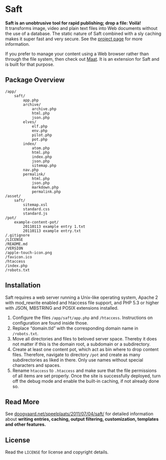 Saft
====

**Saft is an unobtrusive tool for rapid publishing; drop a file: Voilà!**  
It transforms image, video and plain text files into Web documents without the use of a database. The static nature of Saft combined with a sly caching makes it super fast and very secure. See the [project page](http://doogvaard.net/speelplaats/2011/07/04/saft/) for more information.

If you prefer to manage your content using a Web browser rather than through the file system, then check out [Maat](https://github.com/bingobongo/maat). It is an extension for Saft and is built for that purpose.


Package Overview
----------------

	/app/
		saft/
			app.php
			archive/
				archive.php
				html.php
				json.php
			elves/
				elf.php
				env.php
				pilot.php
				pot.php
			index/
				atom.php
				html.php
				index.php
				json.php
				sitemap.php
			nav.php
			permalink/
				html.php
				json.php
				markdown.php
				permalink.php
	/asset/
		saft/
			sitemap.xsl
			standard.css
			standard.js
	/pot/
		example-content-pot/
			20110113 example entry 1.txt
			20110113 example entry.txt
	/.gitignore
	/LICENSE
	/README.md
	/VERSION
	/apple-touch-icon.png
	/favicon.ico
	/htaccess
	/index.php
	/robots.txt


Installation
------------

Saft requires a web server running a Unix-like operating system, Apache 2 with mod_rewrite enabled and htaccess file support, and PHP 5.3 or higher with JSON, MBSTRING and POSIX extensions installed.

1. Configure the files `/app/saft/app.php` and `/htaccess`. Instructions on configuration are found inside those.
2. Replace “domain.tld” with the corresponding domain name in `/robots.txt`.
3. Move all directories and files to beloved server space. Thereby it does not matter if this is the domain root, a subdomain or a subdirectory.
4. Create at least one content pot, which act as bin where to drop content files. Therefore, navigate to directory `/pot` and create as many subdirectories as liked in there. Only use names without special characters and spaces.
5. Rename `htaccess` to `.htaccess` and make sure that the file permissions of all items are set properly. Once the site is successfully deployed, turn off the debug mode and enable the built-in caching, if not already done so.


Read More
---------

See [doogvaard.net/speelplaats/2011/07/04/saft/](http://doogvaard.net/speelplaats/2011/07/04/saft/) for detailed information about **writing entries, caching, output filtering, customization, templates and other features.**


License
-------

Read the `LICENSE` for license and copyright details.
